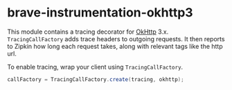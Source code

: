 # brave-instrumentation-okhttp3
This module contains a tracing decorator for [OkHttp](https://github.com/square/okhttp) 3.x.
`TracingCallFactory` adds trace headers to outgoing requests. It
then reports to Zipkin how long each request takes, along with relevant
tags like the http url.

To enable tracing, wrap your client using `TracingCallFactory`.

```java
callFactory = TracingCallFactory.create(tracing, okhttp);
```
